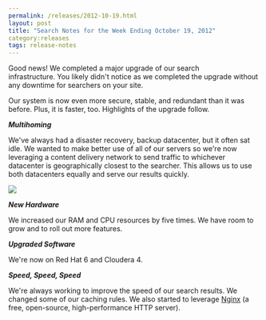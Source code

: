 ```yaml
---
permalink: /releases/2012-10-19.html
layout: post
title: "Search Notes for the Week Ending October 19, 2012"
category:releases
tags: release-notes
---
```

<p>Good news! We completed a major upgrade of our search infrastructure. You likely didn't notice as we completed the upgrade without any downtime for searchers on your site. </p>
<p>Our system is now even more secure, stable, and redundant than it was before. Plus, it is faster, too. Highlights of the upgrade follow.</p>
<p><em><strong>Multihoming</strong></em></p>
<p>We've always had a disaster recovery, backup datacenter, but it often sat idle. We wanted to make better use of all of our servers so we're now leveraging a content delivery network to send traffic to whichever datacenter is geographically closest to the searcher. This allows us to use both datacenters equally and serve our results quickly.</p>
<p><img src="https://9fddeb862c037f6d2190-f1564c64756a8cfee25b6b19953b1d23.ssl.cf2.rackcdn.com/tumblr_mcd7tbK8RD1qid15q.png"/></p>
<p><em><strong>New Hardware</strong></em></p>
<p>We increased our RAM and CPU resources by five times. We have room to grow and to roll out more features.</p>
<p><em><strong>Upgraded Software</strong></em></p>
<p>We're now on Red Hat 6 and Cloudera 4.</p>
<p><em><strong>Speed, Speed, Speed</strong></em></p>
<p>We're always working to improve the speed of our search results. We changed some of our caching rules. We also started to leverage <a href="http://wiki.nginx.org/Main">Nginx</a> (a free, open-source, high-performance HTTP server).</p>
